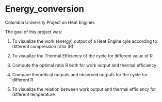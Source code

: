# Energy_conversion
Columbia University Project on Heat Engines

The goal of this project was:

1. To visualize the work (energy) output of a Heat Engine cyle according to different compression ratio (R)

2. To visualize the Thermal Efficiency of the cycle for different value of R

3. Compute the optimal ratio R both for work output and thermal efficiency

4. Compare theoretical outputs and observed outputs for the cycle for different R

5. To visualize the relation between work output and thermal efficiency for different temperature

